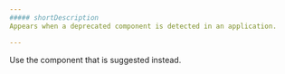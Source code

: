 ```yaml
---
##### shortDescription
Appears when a deprecated component is detected in an application.

---
```

Use the component that is suggested instead.